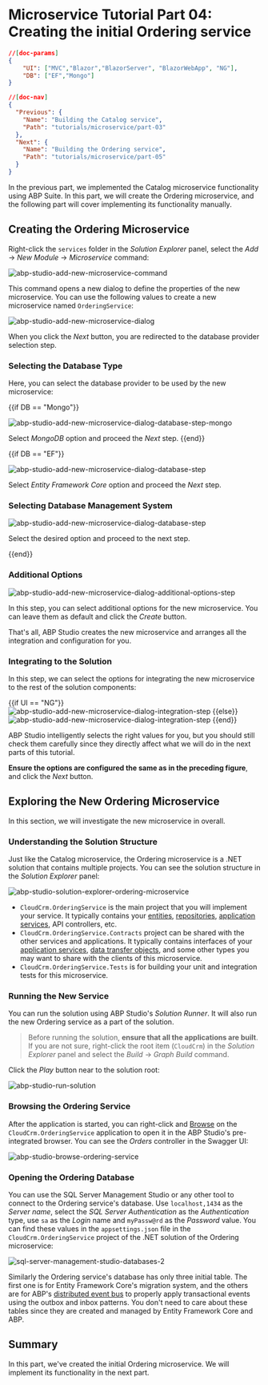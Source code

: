 # Microservice Tutorial Part 04: Creating the initial Ordering service

````json
//[doc-params]
{
    "UI": ["MVC","Blazor","BlazorServer", "BlazorWebApp", "NG"],
    "DB": ["EF","Mongo"]
}
````

````json
//[doc-nav]
{
  "Previous": {
    "Name": "Building the Catalog service",
    "Path": "tutorials/microservice/part-03"
  },
  "Next": {
    "Name": "Building the Ordering service",
    "Path": "tutorials/microservice/part-05"
  }
}
````

In the previous part, we implemented the Catalog microservice functionality using ABP Suite. In this part, we will create the Ordering microservice, and the following part will cover implementing its functionality manually.

## Creating the Ordering Microservice

Right-click the `services` folder in the *Solution Explorer* panel, select the *Add* -> *New Module* -> *Microservice* command:

![abp-studio-add-new-microservice-command](images/abp-studio-add-new-microservice-command-2-dark.png)

This command opens a new dialog to define the properties of the new microservice. You can use the following values to create a new microservice named `OrderingService`:

![abp-studio-add-new-microservice-dialog](images/abp-studio-add-new-microservice-dialog-2-dark.png)

When you click the *Next* button, you are redirected to the database provider selection step.

### Selecting the Database Type

Here, you can select the database provider to be used by the new microservice:

{{if DB == "Mongo"}}

![abp-studio-add-new-microservice-dialog-database-step-mongo](images/abp-studio-add-new-microservice-dialog-database-step-mongo-dark.png)

Select *MongoDB* option and proceed the *Next* step.
{{end}}

{{if DB == "EF"}}

![abp-studio-add-new-microservice-dialog-database-step](images/abp-studio-add-new-microservice-dialog-database-step-dark.png)

Select *Entity Framework Core* option and proceed the *Next* step.

### Selecting Database Management System

![abp-studio-add-new-microservice-dialog-database-step](images/abp-studio-add-new-microservice-dialog-database-management-dark.png)

Select the desired option and proceed to the next step.

{{end}}

### Additional Options

![abp-studio-add-new-microservice-dialog-additional-options-step](images/abp-studio-add-new-microservice-dialog-additional-options-step-dark.png)

In this step, you can select additional options for the new microservice. You can leave them as default and click the *Create* button.

That's all, ABP Studio creates the new microservice and arranges all the integration and configuration for you.

### Integrating to the Solution

In this step, we can select the options for integrating the new microservice to the rest of the solution components:

{{if UI == "NG"}}
![abp-studio-add-new-microservice-dialog-integration-step](images/abp-studio-add-new-microservice-dialog-integration-step-ng-dark.png)
{{else}}
![abp-studio-add-new-microservice-dialog-integration-step](images/abp-studio-add-new-microservice-dialog-integration-step-dark.png)
{{end}}

ABP Studio intelligently selects the right values for you, but you should still check them carefully since they directly affect what we will do in the next parts of this tutorial.

**Ensure the options are configured the same as in the preceding figure**, and click the *Next* button.

## Exploring the New Ordering Microservice

In this section, we will investigate the new microservice in overall.

### Understanding the Solution Structure

Just like the Catalog microservice, the Ordering microservice is a .NET solution that contains multiple projects. You can see the solution structure in the *Solution Explorer* panel:

![abp-studio-solution-explorer-ordering-microservice](images/abp-studio-solution-explorer-ordering-microservice-dark.png)

* `CloudCrm.OrderingService` is the main project that you will implement your service. It typically contains your [entities](../../framework/architecture/domain-driven-design/entities.md), [repositories](../../framework/architecture/domain-driven-design/repositories.md), [application services](../../framework/architecture/domain-driven-design/application-services.md), API controllers, etc.
* `CloudCrm.OrderingService.Contracts` project can be shared with the other services and applications. It typically contains interfaces of your [application services](../../framework/architecture/domain-driven-design/application-services.md), [data transfer objects](../../framework/architecture/domain-driven-design/data-transfer-objects.md), and some other types you may want to share with the clients of this microservice.
* `CloudCrm.OrderingService.Tests` is for building your unit and integration tests for this microservice.

### Running the New Service

You can run the solution using ABP Studio's *Solution Runner*. It will also run the new Ordering service as a part of the solution.

> Before running the solution, **ensure that all the applications are built**. If you are not sure, right-click the root item (`CloudCrm`) in the *Solution Explorer* panel and select the *Build* -> *Graph Build* command.

Click the *Play* button near to the solution root:

![abp-studio-run-solution](images/abp-studio-run-solution-dark.png)

### Browsing the Ordering Service

After the application is started, you can right-click and [Browse](../../studio/running-applications.md#monitoring) on the `CloudCrm.OrderingService` application to open it in the ABP Studio's pre-integrated browser. You can see the *Orders* controller in the Swagger UI:

![abp-studio-browse-ordering-service](images/abp-studio-browse-ordering-service-dark.png)

### Opening the Ordering Database

You can use the SQL Server Management Studio or any other tool to connect to the Ordering service's database. Use `localhost,1434` as the *Server name*, select the *SQL Server Authentication* as the *Authentication* type, use `sa` as the *Login* name and `myPassw@rd` as the *Password* value. You can find these values in the `appsettings.json` file in the `CloudCrm.OrderingService` project of the .NET solution of the Ordering microservice:

![sql-server-management-studio-databases-2](images/sql-server-management-studio-databases-2.png)

Similarly the Ordering service's database has only three initial table. The first one is for Entity Framework Core's migration system, and the others are for ABP's [distributed event bus](../../solution-templates/microservice/distributed-events.md) to properly apply transactional events using the outbox and inbox patterns. You don't need to care about these tables since they are created and managed by Entity Framework Core and ABP.

## Summary

In this part, we've created the initial Ordering microservice. We will implement its functionality in the next part.